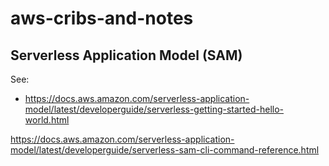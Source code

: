 # aws-cribs-and-notes

## Serverless Application Model (SAM)

See:
- https://docs.aws.amazon.com/serverless-application-model/latest/developerguide/serverless-getting-started-hello-world.html

https://docs.aws.amazon.com/serverless-application-model/latest/developerguide/serverless-sam-cli-command-reference.html
